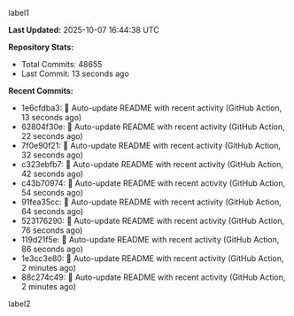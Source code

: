
label1 
<!-- ACTIVITY_START -->
**Last Updated:** 2025-10-07 16:44:38 UTC

**Repository Stats:**
- Total Commits: 48655
- Last Commit: 13 seconds ago

**Recent Commits:**
- 1e6cfdba3: 🤖 Auto-update README with recent activity (GitHub Action, 13 seconds ago)
- 62804f30e: 🤖 Auto-update README with recent activity (GitHub Action, 22 seconds ago)
- 7f0e90f21: 🤖 Auto-update README with recent activity (GitHub Action, 32 seconds ago)
- c323ebfb7: 🤖 Auto-update README with recent activity (GitHub Action, 42 seconds ago)
- c43b70974: 🤖 Auto-update README with recent activity (GitHub Action, 54 seconds ago)
- 91fea35cc: 🤖 Auto-update README with recent activity (GitHub Action, 64 seconds ago)
- 523176290: 🤖 Auto-update README with recent activity (GitHub Action, 76 seconds ago)
- 119d21f5e: 🤖 Auto-update README with recent activity (GitHub Action, 86 seconds ago)
- 1e3cc3e80: 🤖 Auto-update README with recent activity (GitHub Action, 2 minutes ago)
- 88c274c49: 🤖 Auto-update README with recent activity (GitHub Action, 2 minutes ago)
<!-- ACTIVITY_END -->

label2
